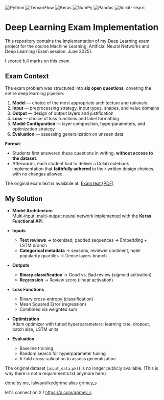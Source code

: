 ![Python](https://img.shields.io/badge/Python-3.9%2B-blue?logo=python)
![TensorFlow](https://img.shields.io/badge/TensorFlow-2.18-orange?logo=tensorflow)
![Keras](https://img.shields.io/badge/Keras-API-red?logo=keras)
![NumPy](https://img.shields.io/badge/NumPy-1.26-013243?logo=numpy)
![Pandas](https://img.shields.io/badge/Pandas-2.0-150458?logo=pandas)
![Scikit--learn](https://img.shields.io/badge/scikit--learn-1.5-F7931E?logo=scikit-learn)
# Deep Learning Exam Implementation

This repository contains the implementation of my Deep Learning exam project for the course Machine Learning, Artificial Neural Networks and Deep Learning (Exam session: June 2025).

I scored full marks on this exam.

## Exam Context  

The exam problem was structured into **six open questions**, covering the entire deep learning pipeline:  

1. **Model** — choice of the most appropriate architecture and rationale  
2. **Input** — preprocessing strategy, input types, shapes, and value domains  
3. **Output** — design of output layers and justification  
4. **Loss** — choice of loss functions and label formatting  
5. **Model Configuration** — layer composition, hyperparameters, and optimization strategy  
6. **Evaluation** — assessing generalization on unseen data  


**Format**:  
- Students first answered these questions in writing, **without access to the dataset**.  
- Afterwards, each student had to deliver a Colab notebook implementation that **faithfully adhered** to their written design choices, with no changes allowed.  


The original exam text is available at:
[Exam text (PDF)](docs/exam_test.pdf)



## My Solution  

- **Model Architecture**  
  Multi-input, multi-output neural network implemented with the **Keras Functional API**.  

- **Inputs**  
  - **Text reviews** → tokenized, padded sequences → Embedding + LSTM branch  
  - **Categorical metadata** → seasons, reviewer continent, hotel popularity quartiles → Dense layers branch  

- **Outputs**  
  - **Binary classification** → Good vs. Bad review (sigmoid activation)  
  - **Regression** → Review score (linear activation)  

- **Loss Functions**  
  - Binary cross-entropy (classification)  
  - Mean Squared Error (regression)  
  - Combined via weighted sum  

- **Optimization**  
  Adam optimizer with tuned hyperparameters: learning rate, dropout, batch size, LSTM units  

- **Evaluation**  
  - Baseline training  
  - Random search for hyperparameter tuning  
  - 5-fold cross-validation to assess generalization  


The original dataset (`input_data.pkl`) is no longer publicly available. (This is why there is not a requirements.txt anymore here)

done by me, ialwayslikedgrime alias grimey_s

let's connect on X ! https://x.com/grimey_s 
